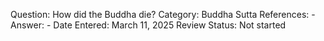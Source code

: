 Question: How did the Buddha die?
Category: Buddha
Sutta References: -
Answer: -
Date Entered: March 11, 2025
Review Status: Not started